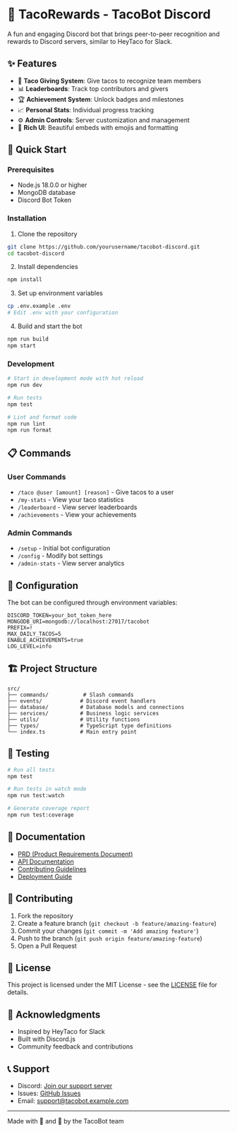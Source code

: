 # 🌮 TacoRewards - TacoBot Discord

A fun and engaging Discord bot that brings peer-to-peer recognition and rewards to Discord servers, similar to HeyTaco for Slack.

## ✨ Features

- 🌮 **Taco Giving System**: Give tacos to recognize team members
- 📊 **Leaderboards**: Track top contributors and givers
- 🏆 **Achievement System**: Unlock badges and milestones
- 📈 **Personal Stats**: Individual progress tracking
- ⚙️ **Admin Controls**: Server customization and management
- 🎨 **Rich UI**: Beautiful embeds with emojis and formatting

## 🚀 Quick Start

### Prerequisites

- Node.js 18.0.0 or higher
- MongoDB database
- Discord Bot Token

### Installation

1. Clone the repository
```bash
git clone https://github.com/yourusername/tacobot-discord.git
cd tacobot-discord
```

2. Install dependencies
```bash
npm install
```

3. Set up environment variables
```bash
cp .env.example .env
# Edit .env with your configuration
```

4. Build and start the bot
```bash
npm run build
npm start
```

### Development

```bash
# Start in development mode with hot reload
npm run dev

# Run tests
npm test

# Lint and format code
npm run lint
npm run format
```

## 📋 Commands

### User Commands
- `/taco @user [amount] [reason]` - Give tacos to a user
- `/my-stats` - View your taco statistics
- `/leaderboard` - View server leaderboards
- `/achievements` - View your achievements

### Admin Commands
- `/setup` - Initial bot configuration
- `/config` - Modify bot settings
- `/admin-stats` - View server analytics

## 🔧 Configuration

The bot can be configured through environment variables:

```env
DISCORD_TOKEN=your_bot_token_here
MONGODB_URI=mongodb://localhost:27017/tacobot
PREFIX=!
MAX_DAILY_TACOS=5
ENABLE_ACHIEVEMENTS=true
LOG_LEVEL=info
```

## 🏗️ Project Structure

```
src/
├── commands/           # Slash commands
├── events/            # Discord event handlers
├── database/          # Database models and connections
├── services/          # Business logic services
├── utils/             # Utility functions
├── types/             # TypeScript type definitions
└── index.ts           # Main entry point
```

## 🧪 Testing

```bash
# Run all tests
npm test

# Run tests in watch mode
npm run test:watch

# Generate coverage report
npm run test:coverage
```

## 📖 Documentation

- [PRD (Product Requirements Document)](./PRD.md)
- [API Documentation](./docs/API.md)
- [Contributing Guidelines](./CONTRIBUTING.md)
- [Deployment Guide](./docs/DEPLOYMENT.md)

## 🤝 Contributing

1. Fork the repository
2. Create a feature branch (`git checkout -b feature/amazing-feature`)
3. Commit your changes (`git commit -m 'Add amazing feature'`)
4. Push to the branch (`git push origin feature/amazing-feature`)
5. Open a Pull Request

## 📄 License

This project is licensed under the MIT License - see the [LICENSE](LICENSE) file for details.

## 🙏 Acknowledgments

- Inspired by HeyTaco for Slack
- Built with Discord.js
- Community feedback and contributions

## 📞 Support

- Discord: [Join our support server](https://discord.gg/your-invite)
- Issues: [GitHub Issues](https://github.com/yourusername/tacobot-discord/issues)
- Email: support@tacobot.example.com

---

Made with 💖 and 🌮 by the TacoBot team
